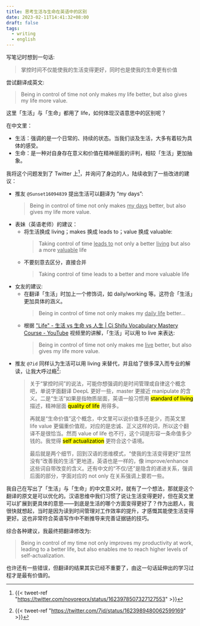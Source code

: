 ```yaml
---
title: 思考生活与生命在英语中的区别
date: 2023-02-11T14:41:32+08:00
draft: false
tags:
  - writing
  - english
---
```


写笔记时想到一句话:
> 掌控时间不仅能使我的生活变得更好，同时也是使我的生命更有价值

尝试翻译成英文:
> Being in control of time not only makes my life better, but also gives my life more value.

这里「生活」与「生命」都用了 life，如何体现汉语意思中的区别呢？

在中文里：
- 生活：强调的是一个日常的、持续的状态。当我们谈及生活，大多有着较为具体的感受。
- 生命：是一种对自身存在意义和价值在精神层面的评判，相较「生活」更加抽象。

我将这个问题发到了 Twitter 上[^1]，并询问了身边的人，陆续收到了一些改进的建议：
- 推友 `@Sunset16094839` 提出生活可以翻译为 “my days”:
    > Being in control of time not only makes <u>my days</u> better, but also gives my life more value.
- 表妹（英语老师）的建议：
    - 将生活换成 living；makes 换成 leads to；value 换成 valuable:
        > Taking control of time <u>leads to</u> not only a better <u>living</u> but also a more <u>valuable</u> life
    - 不要刻意去区分，直接合并
        > Taking control of time leads to a better and more valuable life
- 女友的建议:
    - 在翻译「生活」时加上一个修饰词，如 daily/working 等。这符合「生活」更加具体的涵义。
        > Being in control of time not only makes my <u>daily life</u> better…
    - 根据 ["Life" - 生活 vs 生命 vs 人生 | Ci Shifu Vocabulary Mastery Course - YouTube](https://www.youtube.com/watch?v=oB7rZcgfH4g) 视频里的讲解，「生活」可以用 to live 来表达:
        > Being in control of time not only makes me <u>live</u> better, but also gives my life more value.
- 推友 `@7id` 同样认为生活可以用 living 来替代，并且给了很多深入而专业的解读，让我大呼过瘾[^2]:
    > 关于“掌控时间”的说法，可能你想强调的是时间管理或自律这个概念吧，单说字面翻译 DeepL 更好一些，master 更接近 manipulate 的含义。二是“生活”如果是指物质层面，英语一般习惯用 <mark>standard of living</mark> 描述，精神层面 <mark>quality of life</mark> 用得多。
    > 
    > 再就是“生命价值”这个概念，中文里可以说价值多还是少，而英文里 life value 更偏重价值观，对应的是忠诚、正义这样的词，所以这个翻译不是很恰当。然而 value of life 也不行，这个词是形容一条命值多少钱的。我觉得 <mark>self actualization</mark> 更符合这个语境。
    > 
    > 最后就是两个细节，回到汉语的思维模式，“使我的生活变得更好”显然没有“改善我的生活”更地道，英语也是一样的，像 improve/enhance 这些词自带改变的含义。还有中文的“不仅/还”是隐含的递进关系，强调后面的部分，字面对应的 not only 在关系强调上要若一些。

我自己在写出了「生活」与「生命」的中文意义时，就有了一个想法，那就是这个翻译的原文是可以优化的。汉语思维中我们习惯了说让生活变得更好，但在英文里可以扩展到更具体的意思——到底是生活的哪个方面变得更好了？作为出题人，我很快就想起，当时是因为读到时间管理对工作效率的提升，才感慨其能使生活变得更好。这也非常符合英语写作中不断推导来完善证据链的技巧。

综合各种建议，我最终把翻译修改为:

> Being in control of my time not only improves my productivity at work, leading to a better life, but also enables me to reach higher levels of self-actualization.

也许还有一些错误，但翻译的结果其实已经不重要了，由这一句话延伸出的学习过程才是最有价值的。

[^1]: {{< tweet-ref "https://twitter.com/novoreorx/status/1623978507327127553" >}}
[^2]: {{< tweet-ref "https://twitter.com/7id/status/1623989480062599169" >}}